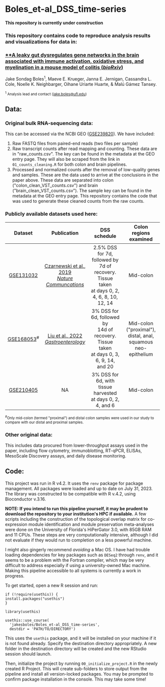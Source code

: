 # Boles_et-al_DSS_time-series

**This repository is currently under construction**

### This repository contains code to reproduce analysis results and visualizations for data in:
### [**A leaky gut dysregulates gene networks in the brain associated with immune activation, oxidative stress, and myelination in a mouse model of colitis (*bioRxiv*)](https://www.biorxiv.org/content/10.1101/2023.08.10.552488v1)
Jake Sondag Boles<sup>1</sup>, Maeve E. Krueger, Janna E. Jernigan, Cassandra L. Cole, Noelle K. Neighbarger, Oihane Uriarte Huarte, & Malú Gámez Tansey.

<sup><sup>1</sup> Analysis lead and contact (jake.boles@ufl.edu)</sup>

## Data:
### Original bulk RNA-sequencing data:
This can be accessed via the NCBI GEO ([GSE239820](https://www.ncbi.nlm.nih.gov/geo/query/acc.cgi?acc=GSE239820)). We have included:
1. Raw FASTQ files from paired-end reads (two files per sample) 
2. Raw transcript counts after read mapping and counting. These data are in "raw_counts.csv". The key can be found in the metadata at the GEO entry page. They will also be scraped from the link in `01_counts_cleaning.R` for both colon and brain pipelines. 
3. Processed and normalized counts after the removal of low-quality genes and samples. These are the data used to arrive at the conclusions in the paper above. These data are separated into colon ("colon_clean_VST_counts.csv") and brain ("brain_clean_VST_counts.csv"). The sample key can be found in the metadata at the GEO entry page. This repository contains the code that was used to generate these cleaned counts from the raw counts. 

### Publicly available datasets used here:
| Dataset | Publication | DSS schedule | Colon regions examined |
| :-----: | :---------: | :----------: | :--------------------: |
| [GSE131032](https://www.ncbi.nlm.nih.gov/geo/query/acc.cgi?acc=GSE131032) | [Czarnewski et al., 2019 <br> *Nature Communcations*](https://www.ncbi.nlm.nih.gov/pmc/articles/PMC6598981/) | 2.5% DSS for 7d, followed by <br> 7d of recovery. Tissue taken <br> at days 0, 2, 4, 6, 8, 10, 12, 14 | Mid-colon |
| [GSE168053](https://www.ncbi.nlm.nih.gov/geo/query/acc.cgi?acc=GSE168053)<sup>#</sup> | [Liu et al., 2022 <br> *Gastroenterology*](https://www.ncbi.nlm.nih.gov/pmc/articles/PMC9402284/) | 3% DSS for 6d, followed by <br> 14d of recovery. Tissue taken <br> at days 0, 3, 6, 9, 14, and 20 | Mid-colon ("proximal"), <br> distal, anal, <br> squamous neo-epithelium |
| [GSE210405](https://www.ncbi.nlm.nih.gov/geo/query/acc.cgi?acc=GSE210405) | NA | 3% DSS for 6d, with tissue <br> harvested at days 0, 2, 4, and 6 | Mid-colon | 

<sup><sup>#</sup>Only mid-colon (termed "proximal") and distal colon samples were used in our study to compare with our distal and proximal samples.

### Other original data:
This includes data procured from lower-throughput assays used in the paper, including flow cytometry, immunoblotting, RT-qPCR, ELISAs, MesoScale Discovery assays, and daily disease monitoring.

## Code: 
This project was run in R v4.2. It uses the `renv` package for package management.
All packages were loaded and up to date on July 31, 2023. The library was constructed to be compatible with R v.4.2, using Bioconductor v.3.16. 

**NOTE: If you intend to run this pipeline yourself, it may be prudent to download the repository to your institution's HPC if available.** A few scripts including the construction of the topological overlap matrix for co-expression module identification and module preservation meta-analyses were done on the University of Florida's HiPerGator 3.0, with 85GB RAM and 11 CPUs. These steps are very computationally intensive, although I did not evaluate if they would run to completion on a less powerful machine. 

I might also gingerly recommend *avoiding* a Mac OS. I have had trouble loading dependencies for key packages such as `DESeq2` through `renv`, and it seems to be a problem with the Fortran compiler, which may be very difficult to address especially if using a university-owned Mac machine. Making this pipeline accessible to all systems is currently a work in progress.  

To get started, open a new R session and run:
```
if (!require(usethis)) {
install.packages("usethis")
}

library(usethis)

usethis::use_course(
  'jakesboles/Boles_et-al_DSS_time-series',
  destdir = 'PATH/TO/DIRECTORY')
```
This uses the `usethis` package, and it will be installed on your machine if it is not found already. Specify the destination directory appropriately. A new folder in the destination directory will be created and the new RStudio session should launch.  

Then, initialize the project by running `00_initialize_project.R` in the newly created R Project. This will create sub-folders to store output from the pipeline and install all version-locked packages. You may be prompted to confirm package installation in the console. This may take some time! 

